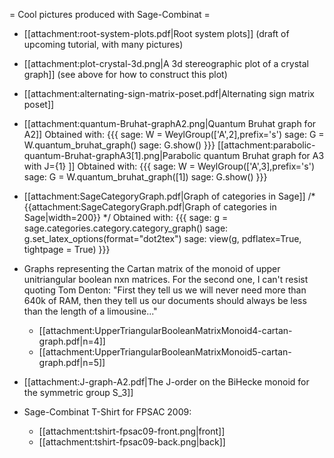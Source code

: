 = Cool pictures produced with Sage-Combinat =

 * [[attachment:root-system-plots.pdf|Root system plots]]
   (draft of upcoming tutorial, with many pictures)

 * [[attachment:plot-crystal-3d.png|A 3d stereographic plot of a crystal graph]]
   (see above for how to construct this plot)

 * [[attachment:alternating-sign-matrix-poset.pdf|Alternating sign matrix poset]]

 * [[attachment:quantum-Bruhat-graphA2.png|Quantum Bruhat graph for A2]]
   Obtained with:
{{{
    sage: W = WeylGroup(['A',2],prefix='s')
    sage: G = W.quantum_bruhat_graph()
    sage: G.show()
}}}
   [[attachment:parabolic-quantum-Bruhat-graphA3[1].png|Parabolic quantum Bruhat graph for A3 with J={1} ]]
   Obtained with:
{{{
    sage: W = WeylGroup(['A',3],prefix='s')
    sage: G = W.quantum_bruhat_graph([1])
    sage: G.show()
}}}

 * [[attachment:SageCategoryGraph.pdf|Graph of categories in Sage]]
   /* {{attachment:SageCategoryGraph.pdf|Graph of categories in Sage|width=200}} */
   Obtained with:
{{{
    sage: g = sage.categories.category.category_graph()
    sage: g.set_latex_options(format="dot2tex")
    sage: view(g, pdflatex=True, tightpage = True)
}}}

 * Graphs representing the Cartan matrix of the monoid of upper unitriangular boolean nxn matrices. For the second one, I can't resist quoting Tom Denton: "First they tell us we will never need more than 640k of RAM, then they tell us our documents should always be less than the length of a limousine..."
    * [[attachment:UpperTriangularBooleanMatrixMonoid4-cartan-graph.pdf|n=4]]
    * [[attachment:UpperTriangularBooleanMatrixMonoid5-cartan-graph.pdf|n=5]]

 * [[attachment:J-graph-A2.pdf|The J-order on the BiHecke monoid for the symmetric group S_3]]

 * Sage-Combinat T-Shirt for FPSAC 2009:
    * [[attachment:tshirt-fpsac09-front.png|front]]
    * [[attachment:tshirt-fpsac09-back.png|back]]
